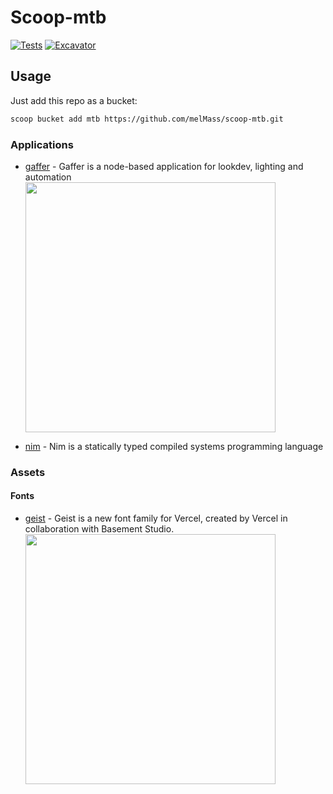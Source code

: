 # Scoop-mtb

[![Tests](https://github.com/melmass/scoop-mtb/actions/workflows/ci.yml/badge.svg)](https://github.com/melmass/scoop-mtb/actions/workflows/ci.yml) [![Excavator](https://github.com/melmass/scoop-mtb/actions/workflows/excavator.yml/badge.svg)](https://github.com/melmass/scoop-mtb/actions/workflows/excavator.yml)

## Usage

Just add this repo as a bucket:
```sh
scoop bucket add mtb https://github.com/melMass/scoop-mtb.git
```

### Applications

- [gaffer](https://github.com/GafferHQ/gaffer) - Gaffer is a node-based application for lookdev, lighting and automation  
  <img width=400 src="https://github.com/melMass/scoop-mtb/assets/7041726/447e8b79-4c24-4cee-be70-3f80a7e7eaf1"/>

- [nim](https://nim-lang.org/) - Nim is a statically typed compiled systems programming language

### Assets

#### Fonts

- [geist](https://vercel.com/font) - Geist is a new font family for Vercel, created by Vercel in collaboration with Basement Studio.
  <img width=400 src="https://github.com/melMass/scoop-mtb/assets/7041726/55a9cbbf-f393-4610-a431-0a98396e58f7">

